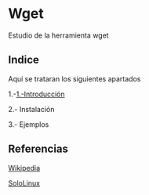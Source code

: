 # Wget
Estudio de la herramienta wget
## Indice
Aquí se trataran los siguientes apartados

1.-[1.-Introducción](https://github.com/Jairoverdugo98/Wget/blob/master/Introducción.md)


2.- Instalación

3.- Ejemplos

## Referencias
[Wikipedia](https://es.wikipedia.org/wiki/GNU_Wget)

[SoloLinux](https://www.sololinux.es/descargar-archivos-y-sitios-web-con-wget)

